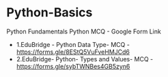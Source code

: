 # Python-Basics
Python Fundamentals
Python MCQ - Google Form Link
- 1.EduBridge - Python Data Type- MCQ - https://forms.gle/8EStQ5VuFveHMJCd6
- 2.EduBridge- Python- Types and Values- MCQ -https://forms.gle/sybTWNBes4GB5zyn6
